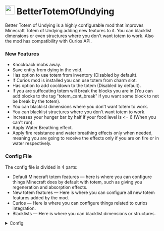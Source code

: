 # <img src="https://github.com/CerbonXD/BetterTotemOfUndying/blob/master/src/main/resources/logo.png" height="30"> BetterTotemOfUndying

Better Totem of Undying is a highly configurable mod that improves Minecraft Totem of Undying adding new features to it. You can blacklist dimensions or even structures where you don't want totem to work. Also the mod has compatibility with Curios API.

### New Features 

- Knockback mobs away.
- Save entity from dying in the void.
- Has option to use totem from inventory (Disabled by default).
- If Curios mod is installed you can use totem from charm slot.
- Has option to add cooldown to the totem (Disabled by default).
- If you are suffocating totem will break the blocks you are in (You can add blocks to the tag "totem_cant_break" if you want some block to not be break by the totem).
- You can blacklist dimensions where you don't want totem to work.
- You can blacklist structures where you don't want totem to work.
- Increases your hunger bar by half if your food level is <= 6 (When you can't run).
- Apply Water Breathing effect.
- Apply fire resistance and water breathing effects only when needed, meaning you are going to receive the effects only if you are on fire or in water respectively.

### Config File 

The config file is divided in 4 parts:

- Default Minecraft totem features — here is where you can configure things Minecraft does by default with totem, such as giving you regeneration and absorption effects.
- New totem features — Here is where you can configure all new totem features added by the mod.
- Curios — Here is where you can configure things related to curios integration.
- Blacklists — Here is where you can blacklist dimensions or structures.

<details><summary>Config</summary>
<p>

```toml
config
```

</p>
</details









